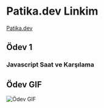 # Patika.dev Linkim
[Patika.dev](https://app.patika.dev/ozanbyrm)

## Ödev 1 

### Javascript Saat ve Karşılama

## Ödev GIF
![Ödev GIF](/JavaScript-Saat-Ve-Karsilama-Odevi/img/js-odev-1.gif)